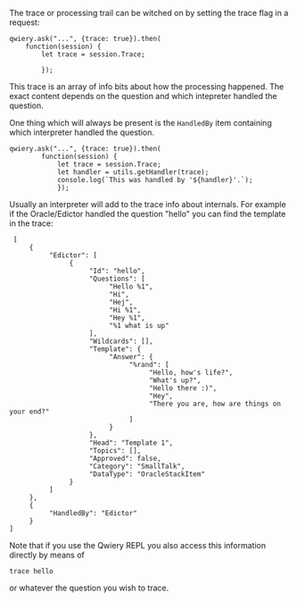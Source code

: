 The trace or processing trail can be witched on by setting the trace flag in a request:

    qwiery.ask("...", {trace: true}).then(
        function(session) {
            let trace = session.Trace;
            
            });

This trace is an array of info bits about how the processing happened. The exact content depends on the question and which intepreter handled the question.

One thing which will always be present is the `HandledBy` item containing which interpreter handled the question.
    
    qwiery.ask("...", {trace: true}).then(
            function(session) {
                let trace = session.Trace;
                let handler = utils.getHandler(trace);
                console.log(`This was handled by '${handler}'.`);
                });

Usually an interpreter will add to the trace info about internals. For example if the Oracle/Edictor handled the question "hello" you can find the template in the trace:
    
     [
         {
              "Edictor": [
                   {
                        "Id": "hello",
                        "Questions": [
                             "Hello %1",
                             "Hi",
                             "Hej",
                             "Hi %1",
                             "Hey %1",
                             "%1 what is up"
                        ],
                        "Wildcards": [],
                        "Template": {
                             "Answer": {
                                  "%rand": [
                                       "Hello, how's life?",
                                       "What's up?",
                                       "Hello there :)",
                                       "Hey",
                                       "There you are, how are things on your end?"
                                  ]
                             }
                        },
                        "Head": "Template 1",
                        "Topics": [],
                        "Approved": false,
                        "Category": "SmallTalk",
                        "DataType": "OracleStackItem"
                   }
              ]
         },
         {
              "HandledBy": "Edictor"
         }
    ]


Note that if you use the Qwiery REPL you also access this information directly by means of

    trace hello
    
or whatever the question you wish to trace.    